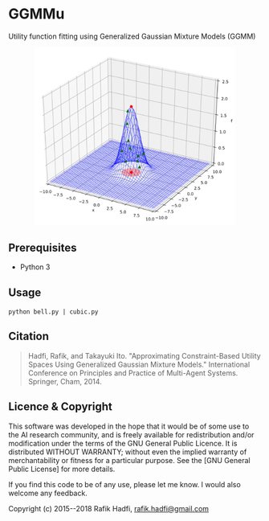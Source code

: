 
# GGMMu

Utility function fitting using Generalized Gaussian Mixture Models (GGMM)

<p align="center">
	<img src="https://github.com/raviq/GGMMu/blob/master/figures/eg.png" width="400">
</p>


## Prerequisites
- Python 3

## Usage

```
python bell.py | cubic.py
```


## Citation

> Hadfi, Rafik, and Takayuki Ito. "Approximating Constraint-Based Utility Spaces Using Generalized Gaussian Mixture Models." International Conference on Principles and Practice of Multi-Agent Systems. Springer, Cham, 2014.


## Licence & Copyright

This software was developed in the hope that it would be of some use to the AI research community, 
and is freely available for redistribution and/or modification under the terms of the GNU General Public Licence.
It is distributed WITHOUT WARRANTY; without even the implied warranty of merchantability or fitness for a particular purpose.
See the [GNU General Public License] for more details. 

If you find this code to be of any use, please let me know. I would also welcome any feedback.

Copyright (c) 2015--2018 Rafik Hadfi, rafik.hadfi@gmail.com

